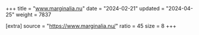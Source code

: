 +++
title = "www.marginalia.nu"
date = "2024-02-21"
updated = "2024-04-25"
weight = 7837

[extra]
source = "https://www.marginalia.nu/"
ratio = 45
size = 8
+++
